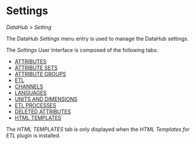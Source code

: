 # Settings  
*DataHub > Setting*

The DataHub *Settings* menu entry is used to manage the DataHub settings.

The *Settings* User Interface is composed of the following tabs:
  - [ATTRIBUTES](./02a_Attributes.md)
  - [ATTRIBUTE SETS](./02b_AttributeSets.md)
  - [ATTRIBUTE GROUPS](./02c_AttributeGroups.md)
  - [ETL](./02d_ETL.md)
  - [CHANNELS](./02e_Channels.md)
  - [LANGUAGES](./02f_Languages.md)
  - [UNITS AND DIMENSIONS](./02g_UnitsDimensions.md)
  - [ETL PROCESSES](./02h_ETLProcesses.md)
  - [DELETED ATTRIBUTES](./02i_DeletedAttributes.md)
  - [HTML TEMPLATES](./02j_HTMLTemplates.md)

The *HTML TEMPLATES* tab is only displayed when the *HTML Templates for ETL* plugin is installed.
